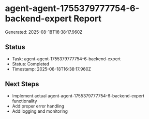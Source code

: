 # agent-agent-1755379777754-6-backend-expert Report

Generated: 2025-08-18T16:38:17.960Z

## Status
- Task: agent-agent-1755379777754-6-backend-expert
- Status: Completed
- Timestamp: 2025-08-18T16:38:17.960Z

## Next Steps
- Implement actual agent-agent-1755379777754-6-backend-expert functionality
- Add proper error handling
- Add logging and monitoring
